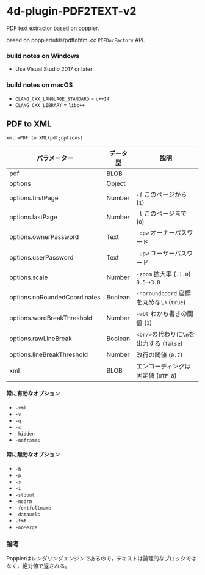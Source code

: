 # 4d-plugin-PDF2TEXT-v2
PDF text extractor based on [poppler](https://poppler.freedesktop.org).

based on poppler/utils/pdftohtml.cc `PDFDocFactory` API.

### build notes on Windows

* Use Visual Studio 2017 or later

### build notes on macOS

* `CLANG_CXX_LANGUAGE_STANDARD` = `c++14`
* `CLANG_CXX_LIBRARY` = `libc++`

## PDF to XML

```4d
xml:=PDF to XML(pdf;options)
```

|パラメーター|データ型|説明|
|-|-|-|
|pdf|BLOB||
|options|Object||
|options.firstPage|Number|`-f` このページから (`1`)|
|options.lastPage|Number|`-l` このページまで (`0`)|
|options.ownerPassword|Text|`-opw` オーナーパスワード|
|options.userPassword|Text|`-upw` ユーザーパスワード|
|options.scale|Number|`-zoom` 拡大率 (`.1.0`) `0.5`⇢`3.0`|
|options.noRoundedCoordinates|Boolean|`-noroundcoord` 座標を丸めない (`true`)|
|options.wordBreakThreshold|Number|`-wbt` わかち書きの閾値 (`1`)|
|options.rawLineBreak|Boolean|`<br/>`の代わりに`\n`を出力する (`false`)|
|options.lineBreakThreshold|Number|改行の閾値 (`0.7`)|
|xml|BLOB|エンコーディングは固定値 (`UTF-8`)|

#### 常に有効なオプション

* `-xml`
* `-v`
* `-q`
* `-c`
* `-hidden`
* `-noframes`

#### 常に無効なオプション

* `-h`
* `-p`
* `-s`
* `-i`
* `-stdout`
* `-nodrm`
* `-fontfullname`
* `-dataurls`
* `-fmt`
* `-noMerge`
  
### 論考

Popplerはレンダリングエンジンであるので，テキストは論理的なブロックではなく，絶対値で返される。
